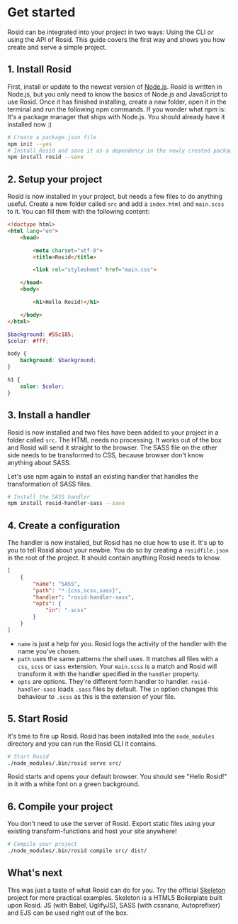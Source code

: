 # Get started

Rosid can be integrated into your project in two ways: Using the CLI *or* using the API of Rosid. This guide covers the first way and shows you how create and serve a simple project.

## 1. Install Rosid

First, install or update to the newest version of [Node.js](https://nodejs.org). Rosid is written in Node.js, but you only need to know the basics of Node.js and JavaScript to use Rosid. Once it has finished installing, create a new folder, open it in the terminal and run the following npm commands. If you wonder what npm is: It's a package manager that ships with Node.js. You should already have it installed now :)

```sh
# Create a package.json file
npm init --yes
# Install Rosid and save it as a dependency in the newly created package.json
npm install rosid --save
```

## 2. Setup your project

Rosid is now installed in your project, but needs a few files to do anything useful. Create a new folder called `src` and add a `index.html` and `main.scss` to it. You can fill them with the following content:

```html
<!doctype html>
<html lang="en">
	<head>

		<meta charset="utf-8">
		<title>Rosid</title>

		<link rel="stylesheet" href="main.css">

	</head>
	<body>

		<h1>Hello Rosid!</h1>

	</body>
</html>
```

```scss
$background: #55c185;
$color: #fff;

body {
	background: $background;
}

h1 {
	color: $color;
}
```

## 3. Install a handler

Rosid is now installed and two files have been added to your project in a folder called `src`. The HTML needs no processing. It works out of the box and Rosid will send it straight to the browser. The SASS file on the other side needs to be transformed to CSS, because browser don't know anything about SASS.

Let's use npm again to install an existing handler that handles the transformation of SASS files.

```sh
# Install the SASS handler
npm install rosid-handler-sass --save
```

## 4. Create a configuration

The handler is now installed, but Rosid has no clue how to use it. It's up to you to tell Rosid about your newbie. You do so by creating a `rosidfile.json` in the root of the project. It should contain anything Rosid needs to know.

```json
[
	{
		"name": "SASS",
		"path": "*.{css,scss,sass}",
		"handler": "rosid-handler-sass",
		"opts": {
			"in": ".scss"
		}
	}
]
```

- `name` is just a help for you. Rosid logs the activity of the handler with the name you've chosen.
- `path` uses the same patterns the shell uses. It matches all files with a `css`, `scss` or `sass` extension. Your `main.scss` is a match and Rosid will transform it with the handler specified in the `handler` property.
- `opts` are options. They're different form handler to handler. `rosid-handler-sass` loads `.sass` files by default. The `in` option changes this behaviour to `.scss` as this is the extension of your file.

## 5. Start Rosid

It's time to fire up Rosid. Rosid has been installed into the `node_modules` directory and you can run the Rosid CLI it contains.

```sh
# Start Rosid
./node_modules/.bin/rosid serve src/
```

Rosid starts and opens your default browser. You should see "Hello Rosid!" in it with a white font on a green background.

## 6. Compile your project

You don't need to use the server of Rosid. Export static files using your existing transform-functions and host your site anywhere!

```sh
# Compile your project
./node_modules/.bin/rosid compile src/ dist/
```

## What's next

This was just a taste of what Rosid can do for you. Try the official [Skeleton](https://github.com/electerious/Skeleton-EJS) project for more practical examples. Skeleton is a HTML5 Boilerplate built upon Rosid. JS (with Babel, UglifyJS), SASS (with cssnano, Autoprefixer) and EJS can be used right out of the box.